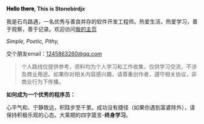 **𝐇𝐞𝐥𝐥𝐨 𝐭𝐡𝐞𝐫𝐞, This is Stonebirdjx**

我是石鸟路遇，一名优秀与善良并存的软件开发工程师。热爱生活，热爱学习，善于观察，善于记录。欢迎访问[我的主页](https://www.hjxstbserver.xyz/)

*Simple, Poetic, Pithy,*

交个朋友email：[1245863260@qq.com](mailto:1245863260@qq.com)

> 个人路线仅提供参考，资料均为个人学习和工作收集，仅供学习交流，不涉及商业用途。如果你对相关内容感兴趣，请尊重创作者，遵守相关协议，非商业行为下传播。

**如何成为一个优秀的程序员：**

心平气和、宁静致远，积跬步至千里。成功没有捷径（如果你遇到富婆除外），请保持积极乐观的心态。大乘期的四字箴言-**终身学习**。





